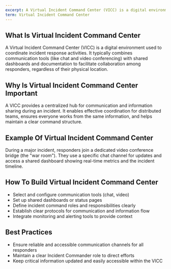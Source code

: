 ```yaml
---
excerpt: A Virtual Incident Command Center (VICC) is a digital environment used to coordinate incident response activities.
term: Virtual Incident Command Center
---
```

## What Is Virtual Incident Command Center

A Virtual Incident Command Center (VICC) is a digital environment used to coordinate incident response activities. It typically combines communication tools (like chat and video conferencing) with shared dashboards and documentation to facilitate collaboration among responders, regardless of their physical location.

## Why Is Virtual Incident Command Center Important

A VICC provides a centralized hub for communication and information sharing during an incident. It enables effective coordination for distributed teams, ensures everyone works from the same information, and helps maintain a clear command structure.

## Example Of Virtual Incident Command Center

During a major incident, responders join a dedicated video conference bridge (the "war room"). They use a specific chat channel for updates and access a shared dashboard showing real-time metrics and the incident timeline.

## How To Build Virtual Incident Command Center

- Select and configure communication tools (chat, video)
- Set up shared dashboards or status pages
- Define incident command roles and responsibilities clearly
- Establish clear protocols for communication and information flow
- Integrate monitoring and alerting tools to provide context

## Best Practices

- Ensure reliable and accessible communication channels for all responders
- Maintain a clear Incident Commander role to direct efforts
- Keep critical information updated and easily accessible within the VICC